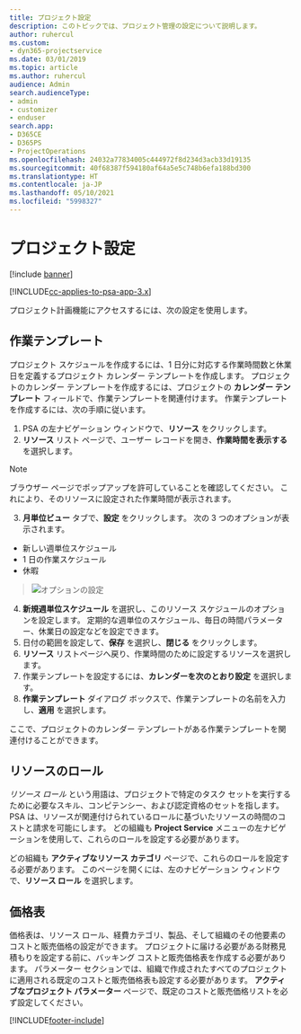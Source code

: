 ```yaml
---
title: プロジェクト設定
description: このトピックでは、プロジェクト管理の設定について説明します。
author: ruhercul
ms.custom:
- dyn365-projectservice
ms.date: 03/01/2019
ms.topic: article
ms.author: ruhercul
audience: Admin
search.audienceType:
- admin
- customizer
- enduser
search.app:
- D365CE
- D365PS
- ProjectOperations
ms.openlocfilehash: 24032a77834005c444972f8d234d3acb33d19135
ms.sourcegitcommit: 40f68387f594180af64a5e5c748b6efa188bd300
ms.translationtype: HT
ms.contentlocale: ja-JP
ms.lasthandoff: 05/10/2021
ms.locfileid: "5998327"
---
```

# <a name="project-settings"></a>プロジェクト設定

[!include [banner](../includes/psa-now-project-operations.md)]

[!INCLUDE[cc-applies-to-psa-app-3.x](../includes/cc-applies-to-psa-app-3x.md)]

プロジェクト計画機能にアクセスするには、次の設定を使用します。

## <a name="work-template"></a>作業テンプレート

プロジェクト スケジュールを作成するには、1 日分に対応する作業時間数と休業日を定義するプロジェクト カレンダー テンプレートを作成します。 プロジェクトのカレンダー テンプレートを作成するには、プロジェクトの **カレンダー テンプレート** フィールドで、作業テンプレートを関連付けます。 作業テンプレートを作成するには、次の手順に従います。

1. PSA の左ナビゲーション ウィンドウで、**リソース** をクリックします。 
2. **リソース** リスト ページで、ユーザー レコードを開き、**作業時間を表示する** を選択します。

  > [!NOTE]
  > ブラウザー ページでポップアップを許可していることを確認してください。 これにより、そのリソースに設定された作業時間が表示されます。
  
3. **月単位ビュー** タブで、**設定** をクリックします。 次の 3 つのオプションが表示されます。 

  - 新しい週単位スケジュール
  - 1 日の作業スケジュール
  - 休暇

> ![オプションの設定](media/project-13.png)

4. **新規週単位スケジュール** を選択し、このリソース スケジュールのオプションを設定します。 定期的な週単位のスケジュール、毎日の時間パラメーター、休業日の設定などを設定できます。
5. 日付の範囲を設定して、**保存** を選択し、**閉じる** をクリックします。 
6. **リソース** リストページへ戻り、作業時間のために設定するリソースを選択します。 
7. 作業テンプレートを設定するには、**カレンダーを次のとおり設定** を選択します。 
8. **作業テンプレート** ダイアログ ボックスで、作業テンプレートの名前を入力し、**適用** を選択します。 

ここで、プロジェクトのカレンダー テンプレートがある作業テンプレートを関連付けることができます。

## <a name="resource-roles"></a>リソースのロール

*リソース ロール* という用語は、プロジェクトで特定のタスク セットを実行するために必要なスキル、コンピテンシー、および認定資格のセットを指します。 PSA は、リソースが関連付けられているロールに基づいたリソースの時間のコストと請求を可能にします。 どの組織も **Project Service** メニューの左ナビゲーションを使用して、これらのロールを設定する必要があります。

どの組織も **アクティブなリソース カテゴリ** ページで、これらのロールを設定する必要があります。 このページを開くには、左のナビゲーション ウィンドウで、**リソース ロール** を選択します。

## <a name="price-lists"></a>価格表

価格表は、リソース ロール、経費カテゴリ、製品、そして組織のその他要素のコストと販売価格の設定ができます。 プロジェクトに届ける必要がある財務見積もりを設定する前に、バッキング コストと販売価格表を作成する必要があります。 パラメーター セクションでは、組織で作成されたすべてのプロジェクトに適用される既定のコストと販売価格表も設定する必要があります。 **アクティブなプロジェクト パラメーター** ページで、既定のコストと販売価格リストを必ず設定してください。


[!INCLUDE[footer-include](../includes/footer-banner.md)]